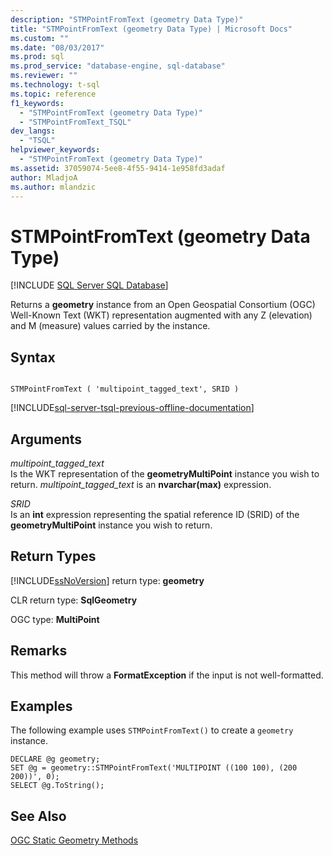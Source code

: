 ```yaml
---
description: "STMPointFromText (geometry Data Type)"
title: "STMPointFromText (geometry Data Type) | Microsoft Docs"
ms.custom: ""
ms.date: "08/03/2017"
ms.prod: sql
ms.prod_service: "database-engine, sql-database"
ms.reviewer: ""
ms.technology: t-sql
ms.topic: reference
f1_keywords: 
  - "STMPointFromText (geometry Data Type)"
  - "STMPointFromText_TSQL"
dev_langs: 
  - "TSQL"
helpviewer_keywords: 
  - "STMPointFromText (geometry Data Type)"
ms.assetid: 37059074-5ee8-4f55-9414-1e958fd3adaf
author: MladjoA
ms.author: mlandzic 
---
```

# STMPointFromText (geometry Data Type)
[!INCLUDE [SQL Server SQL Database](../../includes/applies-to-version/sql-asdb.md)]

Returns a **geometry** instance from an Open Geospatial Consortium (OGC) Well-Known Text (WKT) representation augmented with any Z (elevation) and M (measure) values carried by the instance.
  
## Syntax  
  
```  
  
STMPointFromText ( 'multipoint_tagged_text', SRID )  
```  
  
[!INCLUDE[sql-server-tsql-previous-offline-documentation](../../includes/sql-server-tsql-previous-offline-documentation.md)]

## Arguments
 *multipoint_tagged_text*  
 Is the WKT representation of the **geometryMultiPoint** instance you wish to return. *multipoint_tagged_text* is an **nvarchar(max)** expression.  
  
 *SRID*  
 Is an **int** expression representing the spatial reference ID (SRID) of the **geometryMultiPoint** instance you wish to return.  
  
## Return Types  
 [!INCLUDE[ssNoVersion](../../includes/ssnoversion-md.md)] return type: **geometry**  
  
 CLR return type: **SqlGeometry**  
  
 OGC type: **MultiPoint**  
  
## Remarks  
 This method will throw a **FormatException** if the input is not well-formatted.  
  
## Examples  
 The following example uses `STMPointFromText()` to create a `geometry` instance.  
  
```  
DECLARE @g geometry;   
SET @g = geometry::STMPointFromText('MULTIPOINT ((100 100), (200 200))', 0);  
SELECT @g.ToString();  
```  
  
## See Also  
 [OGC Static Geometry Methods](../../t-sql/spatial-geometry/ogc-static-geometry-methods.md)  
  
  


